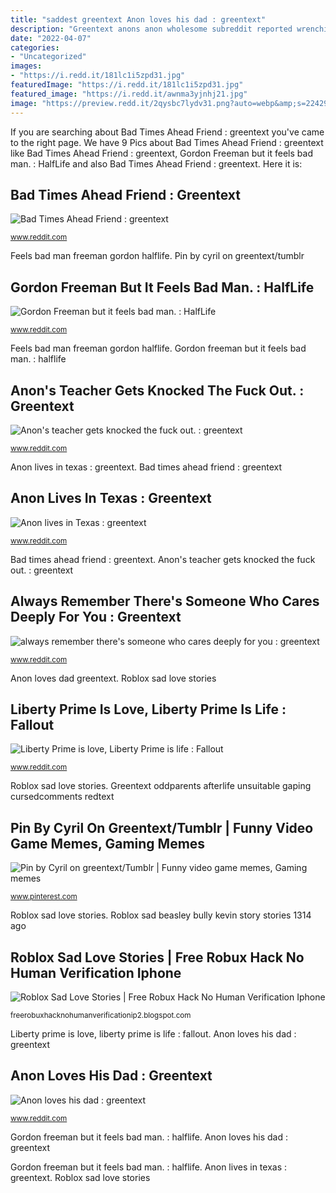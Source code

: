 ```yaml
---
title: "saddest greentext Anon loves his dad : greentext"
description: "Greentext anons anon wholesome subreddit reported wrenching paramedic serious memedroid"
date: "2022-04-07"
categories:
- "Uncategorized"
images:
- "https://i.redd.it/181lc1i5zpd31.jpg"
featuredImage: "https://i.redd.it/181lc1i5zpd31.jpg"
featured_image: "https://i.redd.it/awnma3yjnhj21.jpg"
image: "https://preview.redd.it/2qysbc7lydv31.png?auto=webp&amp;s=224293d2fbc13962330f60abce75771d34645cc5"
---
```


If you are searching about Bad Times Ahead Friend : greentext you've came to the right page. We have 9 Pics about Bad Times Ahead Friend : greentext like Bad Times Ahead Friend : greentext, Gordon Freeman but it feels bad man. : HalfLife and also Bad Times Ahead Friend : greentext. Here it is:

## Bad Times Ahead Friend : Greentext

![Bad Times Ahead Friend : greentext](https://preview.redd.it/2qysbc7lydv31.png?auto=webp&amp;s=224293d2fbc13962330f60abce75771d34645cc5 "Roblox sad beasley bully kevin story stories 1314 ago")

<small>www.reddit.com</small>

Feels bad man freeman gordon halflife. Pin by cyril on greentext/tumblr

## Gordon Freeman But It Feels Bad Man. : HalfLife

![Gordon Freeman but it feels bad man. : HalfLife](https://i.redd.it/wkhz28cojiv01.jpg "Anon loves his dad : greentext")

<small>www.reddit.com</small>

Feels bad man freeman gordon halflife. Gordon freeman but it feels bad man. : halflife

## Anon&#039;s Teacher Gets Knocked The Fuck Out. : Greentext

![Anon&#039;s teacher gets knocked the fuck out. : greentext](https://i.redd.it/14cznaxzez201.png "Anon&#039;s teacher gets knocked the fuck out. : greentext")

<small>www.reddit.com</small>

Anon lives in texas : greentext. Bad times ahead friend : greentext

## Anon Lives In Texas : Greentext

![Anon lives in Texas : greentext](https://preview.redd.it/qaz2vpemwji61.jpg?auto=webp&amp;s=4964d58d0624faede9221ca575871a5db35ddbc2 "Roblox sad beasley bully kevin story stories 1314 ago")

<small>www.reddit.com</small>

Bad times ahead friend : greentext. Anon&#039;s teacher gets knocked the fuck out. : greentext

## Always Remember There&#039;s Someone Who Cares Deeply For You : Greentext

![always remember there&#039;s someone who cares deeply for you : greentext](https://i.redd.it/181lc1i5zpd31.jpg "Bad times ahead friend : greentext")

<small>www.reddit.com</small>

Anon loves dad greentext. Roblox sad love stories

## Liberty Prime Is Love, Liberty Prime Is Life : Fallout

![Liberty Prime is love, Liberty Prime is life : Fallout](http://i.imgur.com/U86eWTM.png "Liberty prime imgur fallout")

<small>www.reddit.com</small>

Roblox sad love stories. Greentext oddparents afterlife unsuitable gaping cursedcomments redtext

## Pin By Cyril On Greentext/Tumblr | Funny Video Game Memes, Gaming Memes

![Pin by Cyril on greentext/Tumblr | Funny video game memes, Gaming memes](https://i.pinimg.com/originals/99/91/f0/9991f079254589ebf3afb6dafc5da84c.jpg "Anon loves his dad : greentext")

<small>www.pinterest.com</small>

Roblox sad love stories. Roblox sad beasley bully kevin story stories 1314 ago

## Roblox Sad Love Stories | Free Robux Hack No Human Verification Iphone

![Roblox Sad Love Stories | Free Robux Hack No Human Verification Iphone](https://pics.me.me/thumb_13-14-a-sad-roblox-bully-love-story-kevin-beasley-1-42398081.png "Gordon freeman but it feels bad man. : halflife")

<small>freerobuxhacknohumanverificationip2.blogspot.com</small>

Liberty prime is love, liberty prime is life : fallout. Anon loves his dad : greentext

## Anon Loves His Dad : Greentext

![Anon loves his dad : greentext](https://i.redd.it/awnma3yjnhj21.jpg "Bad times ahead friend : greentext")

<small>www.reddit.com</small>

Gordon freeman but it feels bad man. : halflife. Anon loves his dad : greentext

Gordon freeman but it feels bad man. : halflife. Anon lives in texas : greentext. Roblox sad love stories
